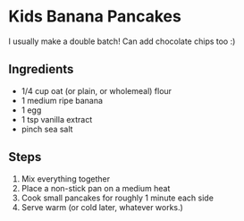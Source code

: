 # Kids Banana Pancakes

I usually make a double batch! Can add chocolate chips too :)

## Ingredients

 - 1/4 cup oat (or plain, or wholemeal) flour
 - 1 medium ripe banana
 - 1 egg
 - 1 tsp vanilla extract
 - pinch sea salt

## Steps

1. Mix everything together
2. Place a non-stick pan on a medium heat
3. Cook small pancakes for roughly 1 minute each side
4. Serve warm (or cold later, whatever works.)
